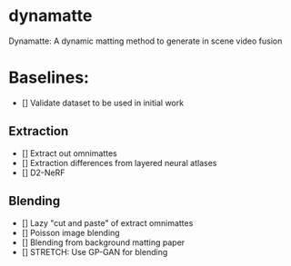 # dynamatte
Dynamatte: A dynamic matting method to generate in scene video fusion

# Baselines:
- [] Validate dataset to be used in initial work
## Extraction
- [] Extract out omnimattes
- [] Extraction differences from layered neural atlases
- [] D2-NeRF
## Blending
- [] Lazy "cut and paste" of extract omnimattes
- [] Poisson image blending
- [] Blending from background matting paper
- [] STRETCH: Use GP-GAN for blending

